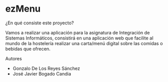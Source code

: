 <!-- @format -->

# ezMenu

¿En qué consiste este proyecto?

Vamos a realizar una aplicación para la asignatura de Integración de Sistemas Informáticos, consistirá en una aplicación web que facilite al mundo de la hostelería realizar una carta/menú digital sobre las comidas o bebidas que ofrecen.

Autores

- Gonzalo De Los Reyes Sánchez
- José Javier Bogado Candia
